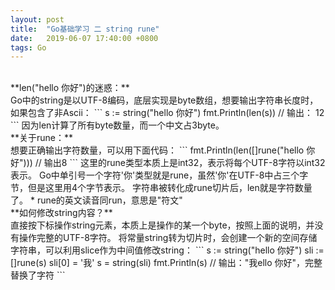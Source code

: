 ```yaml
---
layout: post
title:  "Go基础学习 二 string rune"
date:   2019-06-07 17:40:00 +0800
tags: Go
---
```

<br/>
**len("hello 你好")的迷惑：**<br/>
Go中的string是以UTF-8编码，底层实现是byte数组，想要输出字符串长度时，如果包含了非Ascii：
```
s := string("hello 你好")
fmt.Println(len(s))	// 输出： 12
```
因为len计算了所有byte数量，而一个中文占3byte。

<br/>
**关于rune：**<br/>
想要正确输出字符数量，可以用下面代码：
```
fmt.Println(len([]rune("hello 你好")))	// 输出8
```
这里的rune类型本质上是int32，表示将每个UTF-8字符以int32表示。
Go中单引号一个字符'你'类型就是rune，虽然'你'在UTF-8中占三个字节，但是这里用4个字节表示。
字符串被转化成rune切片后，len就是字符数量了。
* rune的英文读音同run，意思是"符文"

<br/>
**如何修改string内容？**<br/>
直接按下标操作string元素，本质上是操作的某一个byte，按照上面的说明，并没有操作完整的UTF-8字符。
将常量string转为切片时，会创建一个新的空间存储字符串，可以利用slice作为中间值修改string：
```
s := string("hello 你好")
sli := []rune(s)
sli[0] = '我'
s = string(sli)
fmt.Println(s)	// 输出："我ello 你好"，完整替换了字符
```
